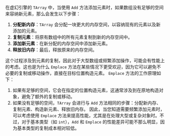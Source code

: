 在虚幻引擎的 `TArray` 中，当使用 `Add` 方法添加元素时，如果数组没有足够的空间来容纳新元素，那么会发生以下步骤：
1. **分配新内存**：`TArray` 会分配一块更大的内存空间，以容纳现有的元素以及新添加的元素。
2. **复制元素**：将原有数组中的所有元素复制到新的内存空间中。
3. **添加新元素**：在新分配的内存空间中添加新元素。
4. **释放旧内存**：最后，释放原来的内存空间。

这个过程涉及到元素的复制，因此对于大型数组或频繁添加操作，可能会有性能上的考虑。这也是为什么 `Emplace` 方法在某些情况下更受欢迎，因为它可以避免不必要的复制或移动操作，直接在目标位置构造元素。
`Emplace` 方法的工作原理如下：
1. 如果有足够的空间，它会在指定的位置构造元素，这通常涉及到在原地构造对象，避免了额外的复制或移动。
2. 如果没有足够的空间，`TArray` 会进行与 `Add` 方法相同的步骤：分配新内存、复制元素、构造新元素、释放旧内存。
因此，当您知道需要频繁添加元素时，可以考虑使用 `Emplace` 方法来提高性能，尤其是在处理大型或复杂对象时。不过，对于基本类型（如 `int`），`Add` 和 `Emplace` 的性能差异可能不那么明显，因为基本类型的复制成本相对较低。

